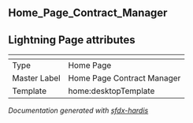 ## Home_Page_Contract_Manager

## Lightning Page attributes

|<!-- -->|<!-- -->|
|:---|:---|
|Type| Home Page|
|Master Label|Home Page Contract Manager|
|Template|home:desktopTemplate|




<!-- Page description -->


_Documentation generated with [sfdx-hardis](https://sfdx-hardis.cloudity.com)_
